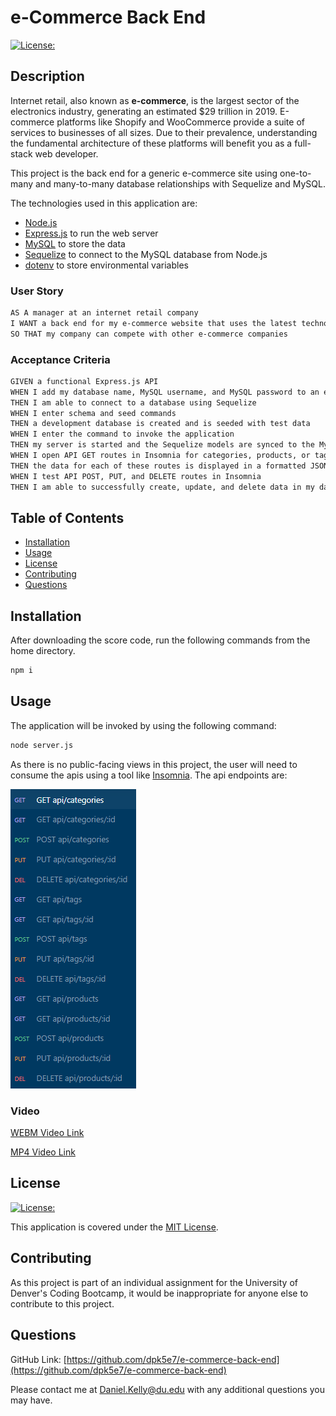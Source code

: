 # e-Commerce Back End

[![License:](https://img.shields.io/badge/License-MIT-yellow.svg)](https://opensource.org/licenses/MIT)

## Description

Internet retail, also known as **e-commerce**, is the largest sector of the electronics industry, generating an estimated $29 trillion in 2019. E-commerce platforms like Shopify and WooCommerce provide a suite of services to businesses of all sizes. Due to their prevalence, understanding the fundamental architecture of these platforms will benefit you as a full-stack web developer.

This project is the back end for a generic e-commerce site using one-to-many and many-to-many database relationships with Sequelize and MySQL.

The technologies used in this application are:

- [Node.js](https://nodejs.org/en/)
- [Express.js](https://expressjs.com/) to run the web server
- [MySQL](https://www.mysql.com/) to store the data
- [Sequelize](https://sequelize.org) to connect to the MySQL database from Node.js
- [dotenv](https://www.npmjs.com/package/dotenv) to store environmental variables

### User Story

```md
AS A manager at an internet retail company
I WANT a back end for my e-commerce website that uses the latest technologies
SO THAT my company can compete with other e-commerce companies
```

### Acceptance Criteria

```md
GIVEN a functional Express.js API
WHEN I add my database name, MySQL username, and MySQL password to an environment variable file
THEN I am able to connect to a database using Sequelize
WHEN I enter schema and seed commands
THEN a development database is created and is seeded with test data
WHEN I enter the command to invoke the application
THEN my server is started and the Sequelize models are synced to the MySQL database
WHEN I open API GET routes in Insomnia for categories, products, or tags
THEN the data for each of these routes is displayed in a formatted JSON
WHEN I test API POST, PUT, and DELETE routes in Insomnia
THEN I am able to successfully create, update, and delete data in my database
```

## Table of Contents

- [Installation](#installation)
- [Usage](#usage)
- [License](#license)
- [Contributing](#contributing)
- [Questions](#questions)

## Installation

After downloading the score code, run the following commands from the home directory.

```bash
npm i
```

## Usage

The application will be invoked by using the following command:

```bash
node server.js
```

As there is no public-facing views in this project, the user will need to consume the apis using a tool like [Insomnia](https://insomnia.rest/). The api endpoints are:

![Screenshot1](./assets/images/screenshot1.png)

### Video

[WEBM Video Link](https://drive.google.com/file/d/1pQn7x_QwBq3fPjWPo1BNOVGSnG-IPg8a/view)

[MP4 Video Link](https://drive.google.com/file/d/1f2z4LFM_rUjYkcGqCCNSwPBrysbIOocV/view?usp=sharing)

## License

[![License:](https://img.shields.io/badge/License-MIT-yellow.svg)](https://opensource.org/licenses/MIT)

This application is covered under the [MIT License](https://opensource.org/licenses/MIT).

## Contributing

As this project is part of an individual assignment for the University of Denver's Coding Bootcamp, it would be inappropriate for anyone else to contribute to this project.

## Questions

GitHub Link: [https://github.com/dpk5e7/e-commerce-back-end](https://github.com/dpk5e7/e-commerce-back-end)

Please contact me at Daniel.Kelly@du.edu with any additional questions you may have.
